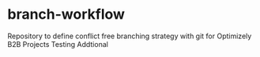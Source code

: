 # branch-workflow
Repository to define conflict free branching strategy with git for Optimizely B2B Projects
Testing
Addtional
